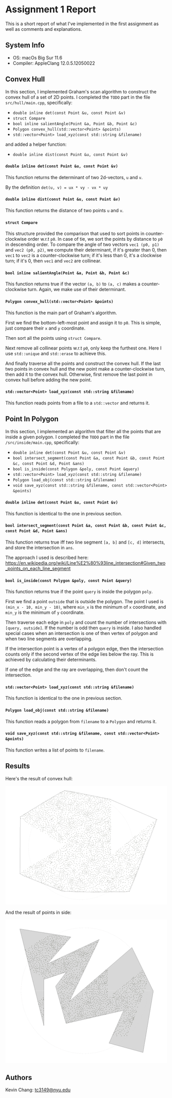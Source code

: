 # Assignment 1 Report
This is a short report of what I've implemented in the first assignment as well as comments and explanations.


## System Info
- OS: macOs Big Sur 11.6
- Compiler: AppleClang 12.0.5.12050022


## Convex Hull
In this section, I implemented Graham's scan algorithm to construct the convex hull of a set of 2D points. I completed the `TODO` part in the file `src/hull/main.cpp`, specifically:

- `double inline det(const Point &u, const Point &v)`
- `struct Compare`
- `bool inline salientAngle(Point &a, Point &b, Point &c)`
- `Polygon convex_hull(std::vector<Point> &points)`
- `std::vector<Point> load_xyz(const std::string &filename)`

and added a helper function:

- `double inline dist(const Point &u, const Point &v)`

#### `double inline det(const Point &u, const Point &v)`
This function returns the determinant of two 2d-vectors, `u` and `v`.

By the definition `det(u, v) = ux * vy - vx * uy`


#### `double inline dist(const Point &u, const Point &v)`
This function returns the distance of two points `u` and `v`.

#### `struct Compare`
This structure provided the comparison that used to sort points in counter-clockwise order w.r.t `p0`. In case of tie, we sort the points by distance to `p0` in descending order. To compare the angle of two vectors `vec1 (p0, p1)` and `vec2 (p0, p2)`, we compute their determinant, if it's greater than 0, then `vec1` to `vec2` is a counter-clockwise turn; if it's less than 0, it's a clockwise turn; if it's 0, then `vec1` and `vec2` are collinear.


#### `bool inline salientAngle(Point &a, Point &b, Point &c)`
This function returns true if the vector `(a, b)` to `(a, c)` makes a counter-clockwise turn. Again, we make use of their determinant.


#### `Polygon convex_hull(std::vector<Point> &points)`
This function is the main part of Graham's algorithm.

First we find the bottom-left-most point and assign it to `p0`. This is simple, just compare their `x` and `y` coordinate.

Then sort all the points using `struct Compare`.

Next remove all collinear points w.r.t `p0`, only keep the furthest one. Here I use `std::unique` and `std::erase` to achieve this.

And finally traverse all the points and construct the convex hull. If the last two points in convex hull and the new point make a counter-clockwise turn, then add it to the convex hull. Otherwise, first remove the last point in convex hull before adding the new point.


#### `std::vector<Point> load_xyz(const std::string &filename)`
This function reads points from a file to a `std::vector` and returns it.


## Point In Polygon
In this section, I implemented an algorithm that filter all the points that are inside a given polygon. I completed the `TODO` part in the file `/src/inside/main.cpp`, specifically:

- `double inline det(const Point &u, const Point &v)`
- `bool intersect_segment(const Point &a, const Point &b, const Point &c, const Point &d, Point &ans)`
- `bool is_inside(const Polygon &poly, const Point &query)`
- `std::vector<Point> load_xyz(const std::string &filename)`
- `Polygon load_obj(const std::string &filename)`
- `void save_xyz(const std::string &filename, const std::vector<Point> &points)`

#### `double inline det(const Point &u, const Point &v)`
This function is identical to the one in previous section.


#### `bool intersect_segment(const Point &a, const Point &b, const Point &c, const Point &d, Point &ans)`
This function returns true iff two line segment `[a, b]` and `[c, d]` intersects, and store the intersection in `ans`.

The approach I used is described here: https://en.wikipedia.org/wiki/Line%E2%80%93line_intersection#Given_two_points_on_each_line_segment


#### `bool is_inside(const Polygon &poly, const Point &query)`
This function returns true if the point `query` is inside the polygon `poly`.

First we find a point `outside` that is outside the polygon. The point I used is `(min_x - 10, min_y - 10)`, where `min_x` is the minimum of `x` coordinate, and `min_y` is the minimum of `y` coordinate.

Then traverse each edge in `poly` and count the number of intersections with `[query, outside]`. If the number is odd then `query` is inside. I also handled special cases when an intersection is one of then vertex of polygon and when two line segments are overlapping.

If the intersection point is a vertex of a polygon edge, then the intersection counts only if the second vertex of the edge lies below the ray. This is achieved by calculating their determinants.

If one of the edge and the ray are overlapping, then don't count the intersection.


#### `std::vector<Point> load_xyz(const std::string &filename)`
This function is identical to the one in previous section.


#### `Polygon load_obj(const std::string &filename)`
This function reads a polygon from `filename` to a `Polygon` and returns it.


#### `void save_xyz(const std::string &filename, const std::vector<Point> &points)`
This function writes a list of points to `filename`.


## Results
Here's the result of convex hull:

![](img/convex_hull.png?raw=true)

And the result of points in side:

![](img/inside.png?raw=true)


## Authors
Kevin Chang: tc3149@nyu.edu
